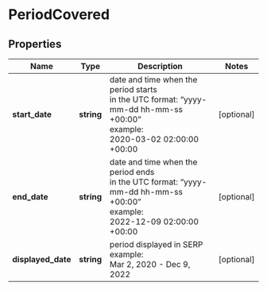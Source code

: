 # PeriodCovered

## Properties

| Name | Type | Description | Notes |
|------------ | ------------- | ------------- | -------------|
**start_date** | **string** | date and time when the period starts<br>in the UTC format: “yyyy-mm-dd hh-mm-ss +00:00”<br>example:<br>2020-03-02 02:00:00 +00:00 |[optional]|
**end_date** | **string** | date and time when the period ends<br>in the UTC format: “yyyy-mm-dd hh-mm-ss +00:00”<br>example:<br>2022-12-09 02:00:00 +00:00 |[optional]|
**displayed_date** | **string** | period displayed in SERP<br>example:<br>Mar 2, 2020 - Dec 9, 2022 |[optional]|